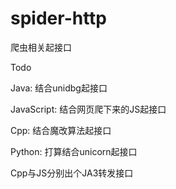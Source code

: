 # spider-http

爬虫相关起接口

Todo

Java: 结合unidbg起接口 

JavaScript: 结合网页爬下来的JS起接口 

Cpp: 结合魔改算法起接口 

Python: 打算结合unicorn起接口

Cpp与JS分别出个JA3转发接口